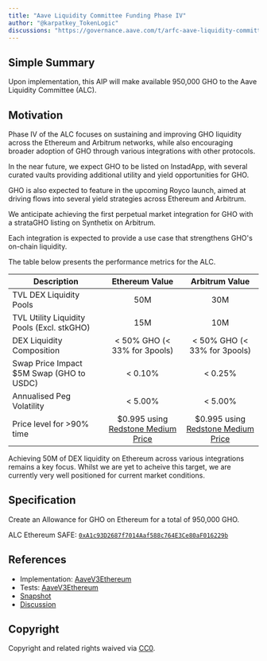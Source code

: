 ```yaml
---
title: "Aave Liquidity Committee Funding Phase IV"
author: "@karpatkey_TokenLogic"
discussions: "https://governance.aave.com/t/arfc-aave-liquidity-committee-funding-phase-iv/19188"
---
```


## Simple Summary

Upon implementation, this AIP will make available 950,000 GHO to the Aave Liquidity Committee (ALC).

## Motivation

Phase IV of the ALC focuses on sustaining and improving GHO liquidity across the Ethereum and Arbitrum networks, while also encouraging broader adoption of GHO through various integrations with other protocols.

In the near future, we expect GHO to be listed on InstadApp, with several curated vaults providing additional utility and yield opportunities for GHO.

GHO is also expected to feature in the upcoming Royco launch, aimed at driving flows into several yield strategies across Ethereum and Arbitrum.

We anticipate achieving the first perpetual market integration for GHO with a strataGHO listing on Synthetix on Arbitrum.

Each integration is expected to provide a use case that strengthens GHO's on-chain liquidity.

The table below presents the performance metrics for the ALC.

| Description                                |                                   Ethereum Value                                   |                                   Arbitrum Value                                   |
| ------------------------------------------ | :--------------------------------------------------------------------------------: | :--------------------------------------------------------------------------------: |
| TVL DEX Liquidity Pools                    |                                        50M                                         |                                        30M                                         |
| TVL Utility Liquidity Pools (Excl. stkGHO) |                                        15M                                         |                                        10M                                         |
| DEX Liquidity Composition                  |                            < 50% GHO (< 33% for 3pools)                            |                            < 50% GHO (< 33% for 3pools)                            |
| Swap Price Impact $5M Swap (GHO to USDC)   |                                      < 0.10%                                       |                                      < 0.25%                                       |
| Annualised Peg Volatility                  |                                      < 5.00%                                       |                                      < 5.00%                                       |
| Price level for >90% time                  | $0.995 using [Redstone Medium Price](https://app.redstone.finance/#/app/token/GHO) | $0.995 using [Redstone Medium Price](https://app.redstone.finance/#/app/token/GHO) |

Achieving 50M of DEX liquidity on Ethereum across various integrations remains a key focus. Whilst we are yet to acheive this target, we are currently very well positioned for current market conditions.

## Specification

Create an Allowance for GHO on Ethereum for a total of 950,000 GHO.

ALC Ethereum SAFE: [`0xA1c93D2687f7014Aaf588c764E3Ce80aF016229b`](https://etherscan.io/address/0xA1c93D2687f7014Aaf588c764E3Ce80aF016229b)

## References

- Implementation: [AaveV3Ethereum](https://github.com/bgd-labs/aave-proposals-v3/blob/d106ddb468be80c563f76f14256e2f57bd187f5f/src/20240930_AaveV3Ethereum_AaveLiquidityCommitteeFundingPhaseIV/AaveV3Ethereum_AaveLiquidityCommitteeFundingPhaseIV_20240930.sol)
- Tests: [AaveV3Ethereum](https://github.com/bgd-labs/aave-proposals-v3/blob/d106ddb468be80c563f76f14256e2f57bd187f5f/src/20240930_AaveV3Ethereum_AaveLiquidityCommitteeFundingPhaseIV/AaveV3Ethereum_AaveLiquidityCommitteeFundingPhaseIV_20240930.t.sol)
- [Snapshot](https://snapshot.org/#/aave.eth/proposal/0x7b59c555f5a51a3377b1aee0f5f21fc205958f1388926efb94172644bacfa1d6)
- [Discussion](https://governance.aave.com/t/arfc-aave-liquidity-committee-funding-phase-iv/19188)

## Copyright

Copyright and related rights waived via [CC0](https://creativecommons.org/publicdomain/zero/1.0/).
